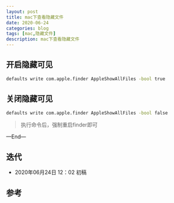 ```yaml
---
layout: post
title: mac下查看隐藏文件
date: 2020-06-24
categories: blog
tags: [mac,隐藏文件]
description: mac下查看隐藏文件
---
```


## 开启隐藏可见


```bash
defaults write com.apple.finder AppleShowAllFiles -bool true
```


## 关闭隐藏可见


```bash
defaults write com.apple.finder AppleShowAllFiles -bool false
```


>执行命令后，强制重启finder即可


—End—

## 迭代

* 2020年06月24日 12：02 初稿

## 参考

